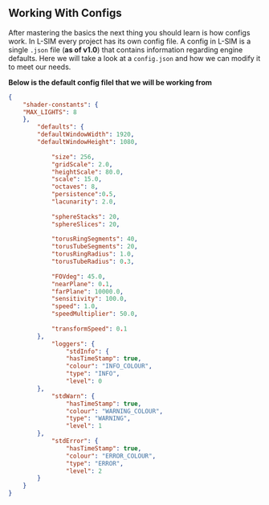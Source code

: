 ## Working With Configs
After mastering the basics the next thing you should learn is how configs work.
In L-SIM every project has its own config file.
A config in L-SIM is a single `.json` file (**as of v1.0**) that contains information regarding engine defaults.
Here we will take a look at a `config.json` and how we can modify it to meet our needs.

**Below is the default config filel that we will be working from**
````json
{
    "shader-constants": {
    "MAX_LIGHTS": 8
    },
        "defaults": {
        "defaultWindowWidth": 1920,
        "defaultWindowHeight": 1080,
        
            "size": 256,
            "gridScale": 2.0,
            "heightScale": 80.0,
            "scale": 15.0,
            "octaves": 8,
            "persistence":0.5,
            "lacunarity": 2.0,
        
            "sphereStacks": 20,
            "sphereSlices": 20,
        
            "torusRingSegments": 40,
            "torusTubeSegments": 20,
            "torusRingRadius": 1.0,
            "torusTubeRadius": 0.3,
        
            "FOVdeg": 45.0,
            "nearPlane": 0.1,
            "farPlane": 10000.0,
            "sensitivity": 100.0,
            "speed": 1.0,
            "speedMultiplier": 50.0,
        
            "transformSpeed": 0.1
        },
            "loggers": {
                "stdInfo": {
                "hasTimeStamp": true,
                "colour": "INFO_COLOUR",
                "type": "INFO",
                "level": 0
        },
            "stdWarn": {
                "hasTimeStamp": true,
                "colour": "WARNING_COLOUR",
                "type": "WARNING",
                "level": 1
        },
            "stdError": {
                "hasTimeStamp": true,
                "colour": "ERROR_COLOUR",
                "type": "ERROR",
                "level": 2
        }
    }
}
````